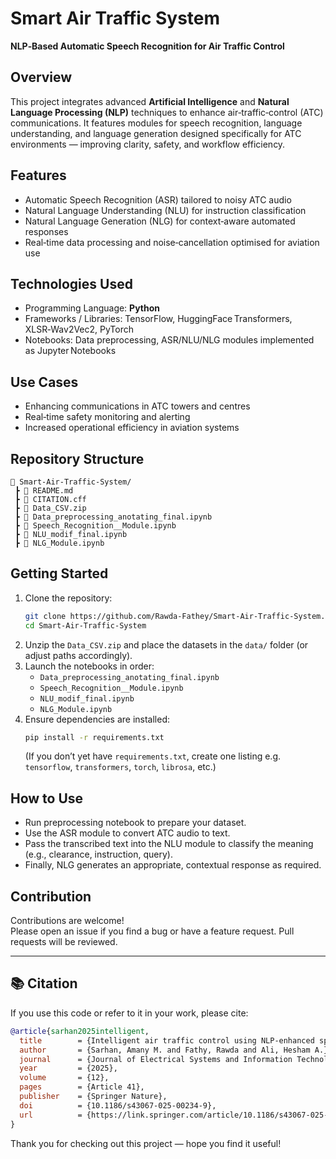 # Smart Air Traffic System  
**NLP‑Based Automatic Speech Recognition for Air Traffic Control**

## Overview  
This project integrates advanced **Artificial Intelligence** and **Natural Language Processing (NLP)** techniques to enhance air‑traffic‑control (ATC) communications. It features modules for speech recognition, language understanding, and language generation designed specifically for ATC environments — improving clarity, safety, and workflow efficiency.

## Features  
- Automatic Speech Recognition (ASR) tailored to noisy ATC audio  
- Natural Language Understanding (NLU) for instruction classification  
- Natural Language Generation (NLG) for context‑aware automated responses  
- Real‑time data processing and noise‑cancellation optimised for aviation use  

## Technologies Used  
- Programming Language: **Python**  
- Frameworks / Libraries: TensorFlow, HuggingFace Transformers, XLSR‑Wav2Vec2, PyTorch  
- Notebooks: Data preprocessing, ASR/NLU/NLG modules implemented as Jupyter Notebooks  

## Use Cases  
- Enhancing communications in ATC towers and centres  
- Real‑time safety monitoring and alerting  
- Increased operational efficiency in aviation systems  

## Repository Structure  
```
📁 Smart‑Air‑Traffic‑System/
 ┣ 📄 README.md
 ┣ 📄 CITATION.cff
 ┣ 📄 Data_CSV.zip
 ┣ 📄 Data_preprocessing_anotating_final.ipynb
 ┣ 📄 Speech_Recognition__Module.ipynb
 ┣ 📄 NLU_modif_final.ipynb
 ┣ 📄 NLG_Module.ipynb
```

## Getting Started  
1. Clone the repository:  
   ```bash
   git clone https://github.com/Rawda‑Fathey/Smart‑Air‑Traffic‑System.git
   cd Smart‑Air‑Traffic‑System
   ```  
2. Unzip the `Data_CSV.zip` and place the datasets in the `data/` folder (or adjust paths accordingly).  
3. Launch the notebooks in order:  
   - `Data_preprocessing_anotating_final.ipynb`  
   - `Speech_Recognition__Module.ipynb`  
   - `NLU_modif_final.ipynb`  
   - `NLG_Module.ipynb`  
4. Ensure dependencies are installed:  
   ```bash
   pip install -r requirements.txt
   ```  
   (If you don’t yet have `requirements.txt`, create one listing e.g. `tensorflow`, `transformers`, `torch`, `librosa`, etc.)

## How to Use  
- Run preprocessing notebook to prepare your dataset.  
- Use the ASR module to convert ATC audio to text.  
- Pass the transcribed text into the NLU module to classify the meaning (e.g., clearance, instruction, query).  
- Finally, NLG generates an appropriate, contextual response as required.

## Contribution  
Contributions are welcome!  
Please open an issue if you find a bug or have a feature request. Pull requests will be reviewed.


---

## 📚 Citation  
If you use this code or refer to it in your work, please cite:

```bibtex
@article{sarhan2025intelligent,
  title        = {Intelligent air traffic control using NLP‑enhanced speech recognition and natural language generation},
  author       = {Sarhan, Amany M. and Fathy, Rawda and Ali, Hesham A.},
  journal      = {Journal of Electrical Systems and Information Technology},
  year         = {2025},
  volume       = {12},
  pages        = {Article 41},
  publisher    = {Springer Nature},
  doi          = {10.1186/s43067-025-00234-9},
  url          = {https://link.springer.com/article/10.1186/s43067-025-00234-9}
}
```

Thank you for checking out this project — hope you find it useful!

